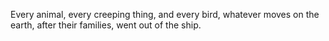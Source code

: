 Every animal, every creeping thing, and every bird, whatever moves on the earth, after their families, went out of the ship.